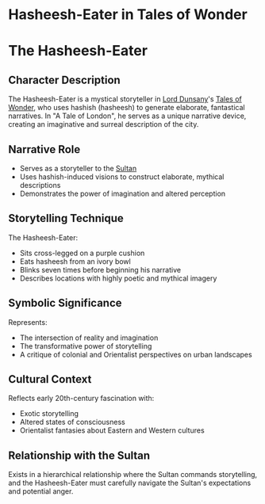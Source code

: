 # Hasheesh-Eater in Tales of Wonder

# The Hasheesh-Eater

## Character Description
The Hasheesh-Eater is a mystical storyteller in [Lord Dunsany](./lord-dunsany.md)'s [Tales of Wonder](./tales-of-wonder.md), who uses hashish (hasheesh) to generate elaborate, fantastical narratives. In "A Tale of London", he serves as a unique narrative device, creating an imaginative and surreal description of the city.

## Narrative Role
- Serves as a storyteller to the [Sultan](./sultan.md)
- Uses hashish-induced visions to construct elaborate, mythical descriptions
- Demonstrates the power of imagination and altered perception

## Storytelling Technique
The Hasheesh-Eater:
- Sits cross-legged on a purple cushion
- Eats hasheesh from an ivory bowl
- Blinks seven times before beginning his narrative
- Describes locations with highly poetic and mythical imagery

## Symbolic Significance
Represents:
- The intersection of reality and imagination
- The transformative power of storytelling
- A critique of colonial and Orientalist perspectives on urban landscapes

## Cultural Context
Reflects early 20th-century fascination with:
- Exotic storytelling
- Altered states of consciousness
- Orientalist fantasies about Eastern and Western cultures

## Relationship with the Sultan
Exists in a hierarchical relationship where the Sultan commands storytelling, and the Hasheesh-Eater must carefully navigate the Sultan's expectations and potential anger.